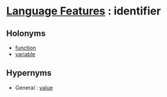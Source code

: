 # [Language Features][1] : identifier

## Holonyms

  - [function](function.md)
  - [variable](variable.md)

## Hypernyms

  - General : [value](/The_Basics/General/value.md)

[1]: README.md